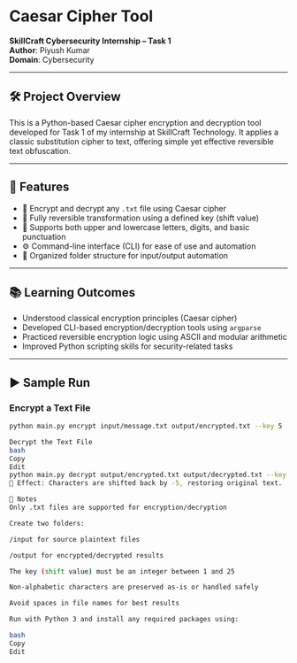 # Caesar Cipher Tool  
**SkillCraft Cybersecurity Internship – Task 1**  
**Author**: Piyush Kumar  
**Domain**: Cybersecurity

---

## 🛠️ Project Overview  
This is a Python-based Caesar cipher encryption and decryption tool developed for Task 1 of my internship at SkillCraft Technology. It applies a classic substitution cipher to text, offering simple yet effective reversible text obfuscation.

---

## 🔑 Features
- 🔐 Encrypt and decrypt any `.txt` file using Caesar cipher  
- 🔁 Fully reversible transformation using a defined key (shift value)  
- 📄 Supports both upper and lowercase letters, digits, and basic punctuation  
- ⚙️ Command-line interface (CLI) for ease of use and automation  
- 📁 Organized folder structure for input/output automation  

---

## 📚 Learning Outcomes
- Understood classical encryption principles (Caesar cipher)  
- Developed CLI-based encryption/decryption tools using `argparse`  
- Practiced reversible encryption logic using ASCII and modular arithmetic  
- Improved Python scripting skills for security-related tasks  

---

## ▶️ Sample Run

### Encrypt a Text File
```bash
python main.py encrypt input/message.txt output/encrypted.txt --key 5

Decrypt the Text File
bash
Copy
Edit
python main.py decrypt output/encrypted.txt output/decrypted.txt --key 5
📄 Effect: Characters are shifted back by -5, restoring original text.

📌 Notes
Only .txt files are supported for encryption/decryption

Create two folders:

/input for source plaintext files

/output for encrypted/decrypted results

The key (shift value) must be an integer between 1 and 25

Non-alphabetic characters are preserved as-is or handled safely

Avoid spaces in file names for best results

Run with Python 3 and install any required packages using:

bash
Copy
Edit

